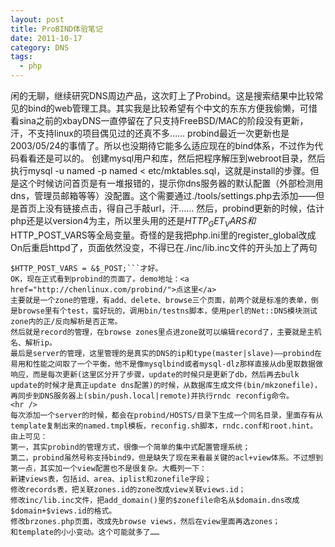 ```yaml
---
layout: post
title: ProBIND体验笔记
date: 2011-10-17
category: DNS
tags:
  - php
---
```


闲的无聊，继续研究DNS周边产品，这次盯上了Probind。这是搜索结果中比较常见的bind的web管理工具。其实我是比较希望有个中文的东东方便我偷懒，可惜看sina之前的xbayDNS一直停留在了只支持FreeBSD/MAC的阶段没有更新，汗，不支持linux的项目偶见过的还真不多……
probind最近一次更新也是2003/05/24的事情了。所以也没期待它能多么适应现在的bind体系，不过作为代码看看还是可以的。
创建mysql用户和库，然后把程序解压到webroot目录，然后执行mysql -u named -p named < etc/mktables.sql，这就是install的步骤。但是这个时候访问首页是有一堆报错的，提示你dns服务器的默认配置（外部检测用dns，管理员邮箱等等）没配置。这个需要通过./tools/settings.php去添加——但是首页上没有链接点击，得自己手敲url，汗……
然后，probind更新的时候，估计php还是以version4为主，所以里头用的还是$HTTP_GET_VARS和$HTTP_POST_VARS等全局变量。奇怪的是我把php.ini里的register_global改成On后重启httpd了，页面依然没变，不得已在./inc/lib.inc文件的开头加上了两句
```php$HTTP_GET_VARS = &$_GET;
$HTTP_POST_VARS = &$_POST;```才好。
OK，现在正式看到probind的页面了。demo地址：<a href="http://chenlinux.com/probind/">点这里</a>
主要就是一个zone的管理，有add、delete、browse三个页面，前两个就是标准的表单，倒是browse里有个test，蛮好玩的，调用bin/testns脚本，使用perl的Net::DNS模块测试zone内的正/反向解析是否正常。
然后就是record的管理，在browse zones里点进zone就可以编辑record了，主要就是主机名、解析ip。
最后是server的管理，这里管理的是真实的DNS的ip和type(master|slave)——probind在易用和性能之间取了一个平衡，他不是像mysqlbind或者mysql-dlz那样直接从db里取数据做响应，而是每次更新(这里区分开了步骤，update的时候只是更新了db，然后再去bulk update的时候才是真正update dns配置)的时候，从数据库生成文件(bin/mkzonefile)，再同步到DNS服务器上(sbin/push.local|remote)并执行rndc reconfig命令。
<hr />
每次添加一个server的时候，都会在probind/HOSTS/目录下生成一个同名目录，里面存有从template复制出来的named.tmpl模板，reconfig.sh脚本，rndc.conf和root.hint。
由上可见：
第一，其实probind的管理方式，很像一个简单的集中式配置管理系统；
第二，probind虽然号称支持bind9，但是缺失了现在来看最关键的acl+view体系。不过想到第一点，其实加一个view配置也不是很复杂。大概列一下：
新建views表，包括id、area、iplist和zonefile字段；
修改records表，把关联zones.id的zone改成view关联views.id；
修改inc/lib.inc文件，把add_domain()里的$zonefile命名从$domain.dns改成$domain+$views.id的格式。
修改brzones.php页面，改成先browse views，然后在view里面再选zones；
和template的小小变动。这个可能就多了……
